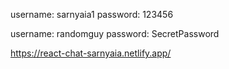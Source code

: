 ﻿username: sarnyaia1
password: 123456

username: randomguy
password: SecretPassword


https://react-chat-sarnyaia.netlify.app/
